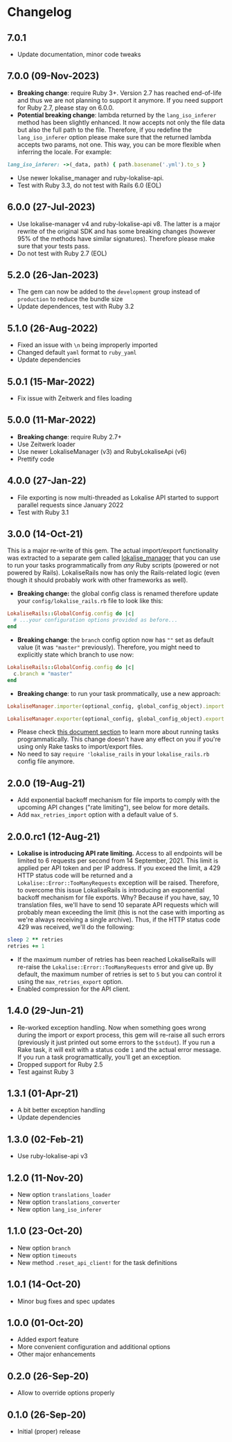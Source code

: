 # Changelog

## 7.0.1

* Update documentation, minor code tweaks

## 7.0.0 (09-Nov-2023)

* **Breaking change**: require Ruby 3+. Version 2.7 has reached end-of-life and thus we are not planning to support it anymore. If you need support for Ruby 2.7, please stay on 6.0.0.
* **Potential breaking change**: lambda returned by the `lang_iso_inferer` method has been slightly enhanced. It now accepts not only the file data but also the full path to the file. Therefore, if you redefine the `lang_iso_inferer` option please make sure that the returned lambda accepts two params, not one. This way, you can be more flexible when inferring the locale. For example:

```ruby
lang_iso_inferer: ->(_data, path) { path.basename('.yml').to_s }
```

* Use newer lokalise_manager and ruby-lokalise-api.
* Test with Ruby 3.3, do not test with Rails 6.0 (EOL)

## 6.0.0 (27-Jul-2023)

* Use lokalise-manager v4 and ruby-lokalise-api v8. The latter is a major rewrite of the original SDK and has some breaking changes (however 95% of the methods have similar signatures). Therefore please make sure that your tests pass.
* Do not test with Ruby 2.7 (EOL)

## 5.2.0 (26-Jan-2023)

* The gem can now be added to the `development` group instead of `production` to reduce the bundle size
* Update dependences, test with Ruby 3.2

## 5.1.0 (26-Aug-2022)

* Fixed an issue with `\n` being improperly imported
* Changed default `yaml` format to `ruby_yaml` 
* Update dependencies

## 5.0.1 (15-Mar-2022)

* Fix issue with Zeitwerk and files loading

## 5.0.0 (11-Mar-2022)

* **Breaking change**: require Ruby 2.7+
* Use Zeitwerk loader
* Use newer LokaliseManager (v3) and RubyLokaliseApi (v6)
* Prettify code

## 4.0.0 (27-Jan-22)

* File exporting is now multi-threaded as Lokalise API started to support parallel requests since January 2022
* Test with Ruby 3.1

## 3.0.0 (14-Oct-21)

This is a major re-write of this gem. The actual import/export functionality was extracted to a separate gem called [lokalise_manager](https://github.com/bodrovis/lokalise_manager) that you can use to run your tasks programmatically from *any* Ruby scripts (powered or not powered by Rails). LokaliseRails now has only the Rails-related logic (even though it should probably work with other frameworks as well).

* **Breaking change:** the global config class is renamed therefore update your `config/lokalise_rails.rb` file to look like this:

```ruby
LokaliseRails::GlobalConfig.config do |c|
  # ...your configuration options provided as before...
end
```

* **Breaking change**: the `branch` config option now has `""` set as default value (it was `"master"` previously). Therefore, you might need to explicitly state which branch to use now:

```ruby
LokaliseRails::GlobalConfig.config do |c|
  c.branch = "master"
end
```

* **Breaking change**: to run your task prommatically, use a new approach:

```ruby
LokaliseManager.importer(optional_config, global_config_object).import!

LokaliseManager.exporter(optional_config, global_config_object).export!
```

* Please check [this document section](https://github.com/bodrovis/lokalise_rails#running-tasks-programmatically) to learn more about running tasks programmatically. This change doesn't have any effect on you if you're using only Rake tasks to import/export files.
* No need to say `require 'lokalise_rails` in your `lokalise_rails.rb` config file anymore.

## 2.0.0 (19-Aug-21)

* Add exponential backoff mechanism for file imports to comply with the upcoming API changes ("rate limiting"), see below for more details.
* Add `max_retries_import` option with a default value of `5`.

## 2.0.0.rc1 (12-Aug-21)

* **Lokalise is introducing API rate limiting.** Access to all endpoints will be limited to 6 requests per second from 14 September, 2021. This limit is applied per API token and per IP address. If you exceed the limit, a 429 HTTP status code will be returned and a `Lokalise::Error::TooManyRequests` exception will be raised. Therefore, to overcome this issue LokaliseRails is introducing an exponential backoff mechanism for file exports. Why? Because if you have, say, 10 translation files, we'll have to send 10 separate API requests which will probably mean exceeding the limit (this is not the case with importing as we're always receiving a single archive). Thus, if the HTTP status code 429 was received, we'll do the following:

```ruby
sleep 2 ** retries
retries += 1
```

* If the maximum number of retries has been reached LokaliseRails will re-raise the `Lokalise::Error::TooManyRequests` error and give up. By default, the maximum number of retries is set to `5` but you can control it using the `max_retries_export` option.
* Enabled compression for the API client.

## 1.4.0 (29-Jun-21)

* Re-worked exception handling. Now when something goes wrong during the import or export process, this gem will re-raise all such errors (previously it just printed out some errors to the `$stdout`). If you run a Rake task, it will exit with a status code `1` and the actual error message. If you run a task programattically, you'll get an exception.
* Dropped support for Ruby 2.5
* Test against Ruby 3

## 1.3.1 (01-Apr-21)

* A bit better exception handling
* Update dependencies

## 1.3.0 (02-Feb-21)

* Use ruby-lokalise-api v3

## 1.2.0 (11-Nov-20)

* New option `translations_loader`
* New option `translations_converter`
* New option `lang_iso_inferer`

## 1.1.0 (23-Oct-20)

* New option `branch`
* New option `timeouts`
* New method `.reset_api_client!` for the task definitions

## 1.0.1 (14-Oct-20)

* Minor bug fixes and spec updates

## 1.0.0 (01-Oct-20)

* Added export feature
* More convenient configuration and additional options
* Other major enhancements

## 0.2.0 (26-Sep-20)

* Allow to override options properly

## 0.1.0 (26-Sep-20)

* Initial (proper) release
